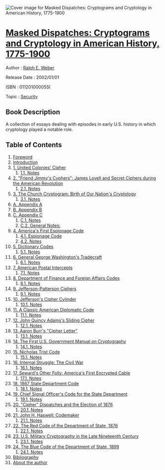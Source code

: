 ![Cover image for Masked Dispatches: Cryptograms and Cryptology in American History, 1775-1900](https://imgdetail.ebookreading.net/cover/cover/security/EB01120100005SI.jpg)

[Masked Dispatches: Cryptograms and Cryptology in American History, 1775-1900](https://ebookreading.net/view/book/Masked+Dispatches%3A+Cryptograms+and+Cryptology+in+American+History%2C+1775-1900-EB01120100005SI_1.html "Masked Dispatches: Cryptograms and Cryptology in American History, 1775-1900")
====================================================================================================================

Author : [Ralph E. Weber](https://ebookreading.net/search/author/Ralph+E.+Weber)

Release Date : 2002/01/01

ISBN : 01120100005SI

Topic : [Security](https://ebookreading.net/search/category/security)

Book Description
-----------------

A collection of essays dealing with episodes in early U.S. history in which cryptology played a notable role.
              
Table of Contents
-----------------

1. [Foreword](https://ebookreading.net/view/book/Masked+Dispatches%3A+Cryptograms+and+Cryptology+in+American+History%2C+1775-1900-EB01120100005SI_1.html)
1. [Introduction](https://ebookreading.net/view/book/Masked+Dispatches%3A+Cryptograms+and+Cryptology+in+American+History%2C+1775-1900-EB01120100005SI_2.html)
1. [1. United Colonies&#39; Cipher](https://ebookreading.net/view/book/Masked+Dispatches%3A+Cryptograms+and+Cryptology+in+American+History%2C+1775-1900-EB01120100005SI_3.html)
    1. [1.1. Notes](https://ebookreading.net/view/book/Masked+Dispatches%3A+Cryptograms+and+Cryptology+in+American+History%2C+1775-1900-EB01120100005SI_3.html#notes)
1. [2. &quot;Friend Jimmy&#39;s Cyphers&quot;: James Lovell and Secret Ciphers during the American Revolution](https://ebookreading.net/view/book/Masked+Dispatches%3A+Cryptograms+and+Cryptology+in+American+History%2C+1775-1900-EB01120100005SI_4.html)
    1. [2.1. Notes](https://ebookreading.net/view/book/Masked+Dispatches%3A+Cryptograms+and+Cryptology+in+American+History%2C+1775-1900-EB01120100005SI_4.html#notes-id1)
1. [3. The Church Cryptogram: Birth of Our Nation&#39;s Cryptology](https://ebookreading.net/view/book/Masked+Dispatches%3A+Cryptograms+and+Cryptology+in+American+History%2C+1775-1900-EB01120100005SI_5.html)
    1. [3.1. Notes](https://ebookreading.net/view/book/Masked+Dispatches%3A+Cryptograms+and+Cryptology+in+American+History%2C+1775-1900-EB01120100005SI_5.html#notes-id2)
1. [A. Appendix A](https://ebookreading.net/view/book/Masked+Dispatches%3A+Cryptograms+and+Cryptology+in+American+History%2C+1775-1900-EB01120100005SI_6.html)
1. [B. Appendix B](https://ebookreading.net/view/book/Masked+Dispatches%3A+Cryptograms+and+Cryptology+in+American+History%2C+1775-1900-EB01120100005SI_7.html)
1. [C. Appendix C](https://ebookreading.net/view/book/Masked+Dispatches%3A+Cryptograms+and+Cryptology+in+American+History%2C+1775-1900-EB01120100005SI_8.html)
    1. [C.1. Notes](https://ebookreading.net/view/book/Masked+Dispatches%3A+Cryptograms+and+Cryptology+in+American+History%2C+1775-1900-EB01120100005SI_8.html#notes-id3)
    1. [C.2. General Notes:](https://ebookreading.net/view/book/Masked+Dispatches%3A+Cryptograms+and+Cryptology+in+American+History%2C+1775-1900-EB01120100005SI_8.html#general_notes_colon)
1. [4. America&#39;s First Espionage Code](https://ebookreading.net/view/book/Masked+Dispatches%3A+Cryptograms+and+Cryptology+in+American+History%2C+1775-1900-EB01120100005SI_9.html)
    1. [4.1. Espionage Code](https://ebookreading.net/view/book/Masked+Dispatches%3A+Cryptograms+and+Cryptology+in+American+History%2C+1775-1900-EB01120100005SI_9.html#espionage_code)
    1. [4.2. Notes](https://ebookreading.net/view/book/Masked+Dispatches%3A+Cryptograms+and+Cryptology+in+American+History%2C+1775-1900-EB01120100005SI_9.html#notes-id4)
1. [5. Dictionary Codes](https://ebookreading.net/view/book/Masked+Dispatches%3A+Cryptograms+and+Cryptology+in+American+History%2C+1775-1900-EB01120100005SI_10.html)
    1. [5.1. Notes](https://ebookreading.net/view/book/Masked+Dispatches%3A+Cryptograms+and+Cryptology+in+American+History%2C+1775-1900-EB01120100005SI_10.html#notes-id5)
1. [6. General George Washington&#39;s Tradecraft](https://ebookreading.net/view/book/Masked+Dispatches%3A+Cryptograms+and+Cryptology+in+American+History%2C+1775-1900-EB01120100005SI_11.html)
    1. [6.1. Notes](https://ebookreading.net/view/book/Masked+Dispatches%3A+Cryptograms+and+Cryptology+in+American+History%2C+1775-1900-EB01120100005SI_11.html#notes-id6)
1. [7. American Postal Intercepts](https://ebookreading.net/view/book/Masked+Dispatches%3A+Cryptograms+and+Cryptology+in+American+History%2C+1775-1900-EB01120100005SI_12.html)
    1. [7.1. Notes](https://ebookreading.net/view/book/Masked+Dispatches%3A+Cryptograms+and+Cryptology+in+American+History%2C+1775-1900-EB01120100005SI_12.html#notes-id7)
1. [8. Department of Finance and Foreign Affairs Codes](https://ebookreading.net/view/book/Masked+Dispatches%3A+Cryptograms+and+Cryptology+in+American+History%2C+1775-1900-EB01120100005SI_13.html)
    1. [8.1. Notes](https://ebookreading.net/view/book/Masked+Dispatches%3A+Cryptograms+and+Cryptology+in+American+History%2C+1775-1900-EB01120100005SI_13.html#notes-id8)
1. [9. Jefferson-Patterson Ciphers](https://ebookreading.net/view/book/Masked+Dispatches%3A+Cryptograms+and+Cryptology+in+American+History%2C+1775-1900-EB01120100005SI_14.html)
    1. [9.1. Notes](https://ebookreading.net/view/book/Masked+Dispatches%3A+Cryptograms+and+Cryptology+in+American+History%2C+1775-1900-EB01120100005SI_14.html#notes-id9)
1. [10. Jefferson&#39;s Cipher Cylinder](https://ebookreading.net/view/book/Masked+Dispatches%3A+Cryptograms+and+Cryptology+in+American+History%2C+1775-1900-EB01120100005SI_15.html)
    1. [10.1. Notes](https://ebookreading.net/view/book/Masked+Dispatches%3A+Cryptograms+and+Cryptology+in+American+History%2C+1775-1900-EB01120100005SI_15.html#notes-id10)
1. [11. A Classic American Diplomatic Code](https://ebookreading.net/view/book/Masked+Dispatches%3A+Cryptograms+and+Cryptology+in+American+History%2C+1775-1900-EB01120100005SI_16.html)
    1. [11.1. Notes](https://ebookreading.net/view/book/Masked+Dispatches%3A+Cryptograms+and+Cryptology+in+American+History%2C+1775-1900-EB01120100005SI_16.html#notes-id11)
1. [12. John Quincy Adams&#39;s Sliding Cipher](https://ebookreading.net/view/book/Masked+Dispatches%3A+Cryptograms+and+Cryptology+in+American+History%2C+1775-1900-EB01120100005SI_17.html)
    1. [12.1. Notes](https://ebookreading.net/view/book/Masked+Dispatches%3A+Cryptograms+and+Cryptology+in+American+History%2C+1775-1900-EB01120100005SI_17.html#notes-id12)
1. [13. Aaron Burr&#39;s &quot;Cipher Letter&quot;](https://ebookreading.net/view/book/Masked+Dispatches%3A+Cryptograms+and+Cryptology+in+American+History%2C+1775-1900-EB01120100005SI_18.html)
    1. [13.1. Notes](https://ebookreading.net/view/book/Masked+Dispatches%3A+Cryptograms+and+Cryptology+in+American+History%2C+1775-1900-EB01120100005SI_18.html#notes-id13)
1. [14. The First U.S. Government Manual on Cryptography](https://ebookreading.net/view/book/Masked+Dispatches%3A+Cryptograms+and+Cryptology+in+American+History%2C+1775-1900-EB01120100005SI_19.html)
    1. [14.1. Notes](https://ebookreading.net/view/book/Masked+Dispatches%3A+Cryptograms+and+Cryptology+in+American+History%2C+1775-1900-EB01120100005SI_19.html#notes-id14)
1. [15. Nicholas Trist Code](https://ebookreading.net/view/book/Masked+Dispatches%3A+Cryptograms+and+Cryptology+in+American+History%2C+1775-1900-EB01120100005SI_20.html)
    1. [15.1. Notes](https://ebookreading.net/view/book/Masked+Dispatches%3A+Cryptograms+and+Cryptology+in+American+History%2C+1775-1900-EB01120100005SI_20.html#notes-id15)
1. [16. Internal Struggle: The Civil War](https://ebookreading.net/view/book/Masked+Dispatches%3A+Cryptograms+and+Cryptology+in+American+History%2C+1775-1900-EB01120100005SI_21.html)
    1. [16.1. Notes](https://ebookreading.net/view/book/Masked+Dispatches%3A+Cryptograms+and+Cryptology+in+American+History%2C+1775-1900-EB01120100005SI_21.html#notes-id16)
1. [17. Seward&#39;s Other Folly: America&#39;s First Encrypted Cable](https://ebookreading.net/view/book/Masked+Dispatches%3A+Cryptograms+and+Cryptology+in+American+History%2C+1775-1900-EB01120100005SI_22.html)
    1. [17.1. Notes](https://ebookreading.net/view/book/Masked+Dispatches%3A+Cryptograms+and+Cryptology+in+American+History%2C+1775-1900-EB01120100005SI_22.html#notes-id17)
1. [18. 1867 State Department Code](https://ebookreading.net/view/book/Masked+Dispatches%3A+Cryptograms+and+Cryptology+in+American+History%2C+1775-1900-EB01120100005SI_23.html)
    1. [18.1. Notes](https://ebookreading.net/view/book/Masked+Dispatches%3A+Cryptograms+and+Cryptology+in+American+History%2C+1775-1900-EB01120100005SI_23.html#notes-id18)
1. [19. Chief Signal Officer&#39;s Code for the State Department](https://ebookreading.net/view/book/Masked+Dispatches%3A+Cryptograms+and+Cryptology+in+American+History%2C+1775-1900-EB01120100005SI_24.html)
    1. [19.1. Notes](https://ebookreading.net/view/book/Masked+Dispatches%3A+Cryptograms+and+Cryptology+in+American+History%2C+1775-1900-EB01120100005SI_24.html#notes-id19)
1. [20. &quot;Cipher&quot; Dispatches and the Election of 1876](https://ebookreading.net/view/book/Masked+Dispatches%3A+Cryptograms+and+Cryptology+in+American+History%2C+1775-1900-EB01120100005SI_25.html)
    1. [20.1. Notes](https://ebookreading.net/view/book/Masked+Dispatches%3A+Cryptograms+and+Cryptology+in+American+History%2C+1775-1900-EB01120100005SI_25.html#notes-id21)
1. [21. John H. Haswell: Codemaker](https://ebookreading.net/view/book/Masked+Dispatches%3A+Cryptograms+and+Cryptology+in+American+History%2C+1775-1900-EB01120100005SI_26.html)
    1. [21.1. Notes](https://ebookreading.net/view/book/Masked+Dispatches%3A+Cryptograms+and+Cryptology+in+American+History%2C+1775-1900-EB01120100005SI_26.html#notes-id22)
1. [22. The Red Code of the Department of State, 1876](https://ebookreading.net/view/book/Masked+Dispatches%3A+Cryptograms+and+Cryptology+in+American+History%2C+1775-1900-EB01120100005SI_27.html)
    1. [22.1. Notes](https://ebookreading.net/view/book/Masked+Dispatches%3A+Cryptograms+and+Cryptology+in+American+History%2C+1775-1900-EB01120100005SI_27.html#notes-id23)
1. [23. U.S. Military Cryptography in the Late Nineteenth Century](https://ebookreading.net/view/book/Masked+Dispatches%3A+Cryptograms+and+Cryptology+in+American+History%2C+1775-1900-EB01120100005SI_28.html)
    1. [23.1. Notes](https://ebookreading.net/view/book/Masked+Dispatches%3A+Cryptograms+and+Cryptology+in+American+History%2C+1775-1900-EB01120100005SI_28.html#notes-id24)
1. [24. The Blue Code of the Department of State, 1899](https://ebookreading.net/view/book/Masked+Dispatches%3A+Cryptograms+and+Cryptology+in+American+History%2C+1775-1900-EB01120100005SI_29.html)
    1. [24.1. Notes](https://ebookreading.net/view/book/Masked+Dispatches%3A+Cryptograms+and+Cryptology+in+American+History%2C+1775-1900-EB01120100005SI_29.html#notes-id25)
1. [Bibliography](https://ebookreading.net/view/book/Masked+Dispatches%3A+Cryptograms+and+Cryptology+in+American+History%2C+1775-1900-EB01120100005SI_30.html)
1. [About the author](https://ebookreading.net/view/book/Masked+Dispatches%3A+Cryptograms+and+Cryptology+in+American+History%2C+1775-1900-EB01120100005SI_31.html)
